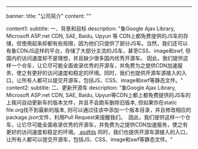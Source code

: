 ---
banner:
  title: "公司简介"
  content: ""

content1:
  subtitle: 一、背景和目标
  description: "象Google Ajax Library, Microsoft ASP.net CDN, SAE, Baidu, Upyun 等 CDN上都免费提供的JS车的存储，但使用起来却都有些局限，因为他们只提供了部分JS车。当然，我们还可以有象CDNJS这样的平台，存储了大部分主流的JS车，甚至CSS、image和swf, 但国内的访问速度却不是理想，并且缺少很多国内优秀开源车。
  因此，我们提供这样一个仓车，让它尽可能全面收录优秀的开源车，并免费为之提供CDN加速服务，使之有更好的访问速度和稳定的环境。同时，我们也提供开源车源接入的入口，让所有人都可以提交开源车，包括JS、CSS、image和swf等静态文件。"
content2:
  subtitle: 二、更新开源车
  description: "象Google Ajax Library, Microsoft ASP.net CDN, SAE, Baidu, Upyun等CDN上都上都免费提供的JS车的上我问自动更新车的版本文件，并且不会跑车删除旧版本, 但如果你在static file.org找不到最新的版本, 则可以通过往该中添加一个版本目录，并且修改相应的package.json文件，利用Pull Request来提醒我们。&nbsp;
  因此，我们提供这样一个仓车，让它尽可能全面收录优秀的开源车，并免费为之提供CDN加速服务，使之有更好的访问速度和稳定的环境。<a href='https://aaa/dsf'> asdfds</a> 同时，我们也提供开源车源接入的入口，让所有人都可以提交开源车，包括JS、CSS、image和swf等静态文件。"